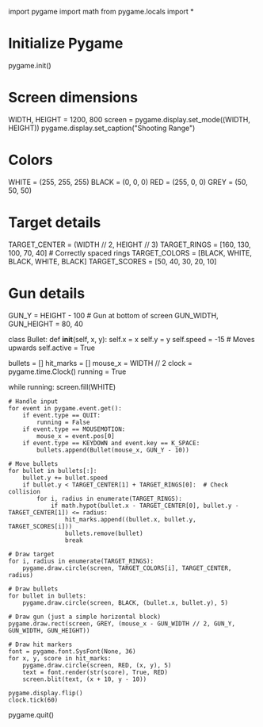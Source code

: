 import pygame
import math
from pygame.locals import *

# Initialize Pygame
pygame.init()

# Screen dimensions
WIDTH, HEIGHT = 1200, 800
screen = pygame.display.set_mode((WIDTH, HEIGHT))
pygame.display.set_caption("Shooting Range")

# Colors
WHITE = (255, 255, 255)
BLACK = (0, 0, 0)
RED = (255, 0, 0)
GREY = (50, 50, 50)

# Target details
TARGET_CENTER = (WIDTH // 2, HEIGHT // 3)
TARGET_RINGS = [160, 130, 100, 70, 40]  # Correctly spaced rings
TARGET_COLORS = [BLACK, WHITE, BLACK, WHITE, BLACK]
TARGET_SCORES = [50, 40, 30, 20, 10]

# Gun details
GUN_Y = HEIGHT - 100  # Gun at bottom of screen
GUN_WIDTH, GUN_HEIGHT = 80, 40

class Bullet:
    def __init__(self, x, y):
        self.x = x
        self.y = y
        self.speed = -15  # Moves upwards
        self.active = True

bullets = []
hit_marks = []
mouse_x = WIDTH // 2
clock = pygame.time.Clock()
running = True

while running:
    screen.fill(WHITE)

    # Handle input
    for event in pygame.event.get():
        if event.type == QUIT:
            running = False
        if event.type == MOUSEMOTION:
            mouse_x = event.pos[0]
        if event.type == KEYDOWN and event.key == K_SPACE:
            bullets.append(Bullet(mouse_x, GUN_Y - 10))

    # Move bullets
    for bullet in bullets[:]:
        bullet.y += bullet.speed
        if bullet.y < TARGET_CENTER[1] + TARGET_RINGS[0]:  # Check collision
            for i, radius in enumerate(TARGET_RINGS):
                if math.hypot(bullet.x - TARGET_CENTER[0], bullet.y - TARGET_CENTER[1]) <= radius:
                    hit_marks.append((bullet.x, bullet.y, TARGET_SCORES[i]))
                    bullets.remove(bullet)
                    break

    # Draw target
    for i, radius in enumerate(TARGET_RINGS):
        pygame.draw.circle(screen, TARGET_COLORS[i], TARGET_CENTER, radius)

    # Draw bullets
    for bullet in bullets:
        pygame.draw.circle(screen, BLACK, (bullet.x, bullet.y), 5)

    # Draw gun (just a simple horizontal block)
    pygame.draw.rect(screen, GREY, (mouse_x - GUN_WIDTH // 2, GUN_Y, GUN_WIDTH, GUN_HEIGHT))

    # Draw hit markers
    font = pygame.font.SysFont(None, 36)
    for x, y, score in hit_marks:
        pygame.draw.circle(screen, RED, (x, y), 5)
        text = font.render(str(score), True, RED)
        screen.blit(text, (x + 10, y - 10))

    pygame.display.flip()
    clock.tick(60)

pygame.quit()

